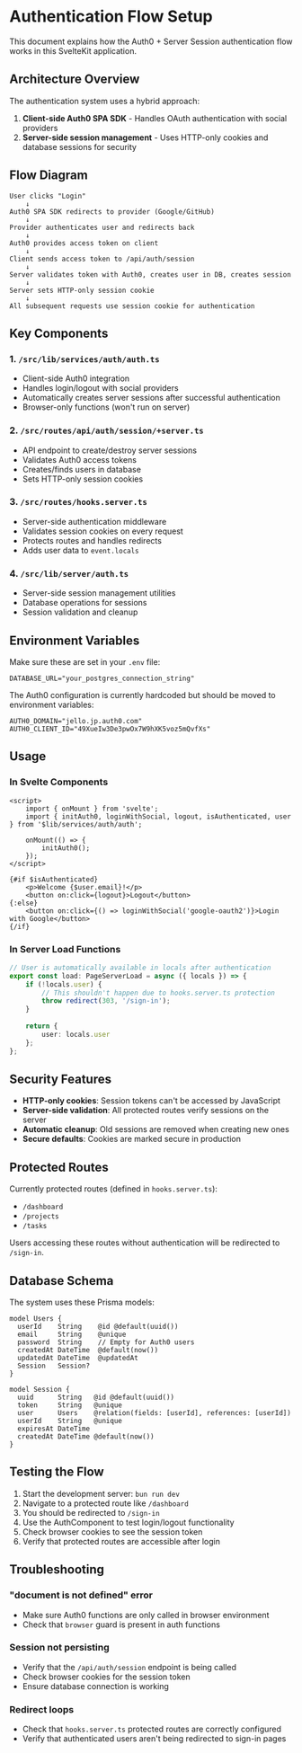 # Authentication Flow Setup

This document explains how the Auth0 + Server Session authentication flow works in this SvelteKit application.

## Architecture Overview

The authentication system uses a hybrid approach:

1. **Client-side Auth0 SPA SDK** - Handles OAuth authentication with social providers
2. **Server-side session management** - Uses HTTP-only cookies and database sessions for security

## Flow Diagram

```
User clicks "Login" 
    ↓
Auth0 SPA SDK redirects to provider (Google/GitHub)
    ↓
Provider authenticates user and redirects back
    ↓
Auth0 provides access token on client
    ↓
Client sends access token to /api/auth/session
    ↓
Server validates token with Auth0, creates user in DB, creates session
    ↓
Server sets HTTP-only session cookie
    ↓
All subsequent requests use session cookie for authentication
```

## Key Components

### 1. `/src/lib/services/auth/auth.ts`
- Client-side Auth0 integration
- Handles login/logout with social providers
- Automatically creates server sessions after successful authentication
- Browser-only functions (won't run on server)

### 2. `/src/routes/api/auth/session/+server.ts`
- API endpoint to create/destroy server sessions
- Validates Auth0 access tokens
- Creates/finds users in database
- Sets HTTP-only session cookies

### 3. `/src/routes/hooks.server.ts`
- Server-side authentication middleware
- Validates session cookies on every request
- Protects routes and handles redirects
- Adds user data to `event.locals`

### 4. `/src/lib/server/auth.ts`
- Server-side session management utilities
- Database operations for sessions
- Session validation and cleanup

## Environment Variables

Make sure these are set in your `.env` file:

```env
DATABASE_URL="your_postgres_connection_string"
```

The Auth0 configuration is currently hardcoded but should be moved to environment variables:

```env
AUTH0_DOMAIN="jello.jp.auth0.com"
AUTH0_CLIENT_ID="49XueIw3De3pwOx7W9hXK5voz5mQvfXs"
```

## Usage

### In Svelte Components

```svelte
<script>
    import { onMount } from 'svelte';
    import { initAuth0, loginWithSocial, logout, isAuthenticated, user } from '$lib/services/auth/auth';
    
    onMount(() => {
        initAuth0();
    });
</script>

{#if $isAuthenticated}
    <p>Welcome {$user.email}!</p>
    <button on:click={logout}>Logout</button>
{:else}
    <button on:click={() => loginWithSocial('google-oauth2')}>Login with Google</button>
{/if}
```

### In Server Load Functions

```typescript
// User is automatically available in locals after authentication
export const load: PageServerLoad = async ({ locals }) => {
    if (!locals.user) {
        // This shouldn't happen due to hooks.server.ts protection
        throw redirect(303, '/sign-in');
    }
    
    return {
        user: locals.user
    };
};
```

## Security Features

- **HTTP-only cookies**: Session tokens can't be accessed by JavaScript
- **Server-side validation**: All protected routes verify sessions on the server
- **Automatic cleanup**: Old sessions are removed when creating new ones
- **Secure defaults**: Cookies are marked secure in production

## Protected Routes

Currently protected routes (defined in `hooks.server.ts`):
- `/dashboard`
- `/projects`
- `/tasks`

Users accessing these routes without authentication will be redirected to `/sign-in`.

## Database Schema

The system uses these Prisma models:

```prisma
model Users {
  userId    String    @id @default(uuid())
  email     String    @unique
  password  String    // Empty for Auth0 users
  createdAt DateTime  @default(now())
  updatedAt DateTime  @updatedAt
  Session   Session?
}

model Session {
  uuid      String   @id @default(uuid())
  token     String   @unique
  user      Users    @relation(fields: [userId], references: [userId])
  userId    String   @unique
  expiresAt DateTime
  createdAt DateTime @default(now())
}
```

## Testing the Flow

1. Start the development server: `bun run dev`
2. Navigate to a protected route like `/dashboard`
3. You should be redirected to `/sign-in`
4. Use the AuthComponent to test login/logout functionality
5. Check browser cookies to see the session token
6. Verify that protected routes are accessible after login

## Troubleshooting

### "document is not defined" error
- Make sure Auth0 functions are only called in browser environment
- Check that `browser` guard is present in auth functions

### Session not persisting
- Verify that the `/api/auth/session` endpoint is being called
- Check browser cookies for the session token
- Ensure database connection is working

### Redirect loops
- Check that `hooks.server.ts` protected routes are correctly configured
- Verify that authenticated users aren't being redirected to sign-in pages